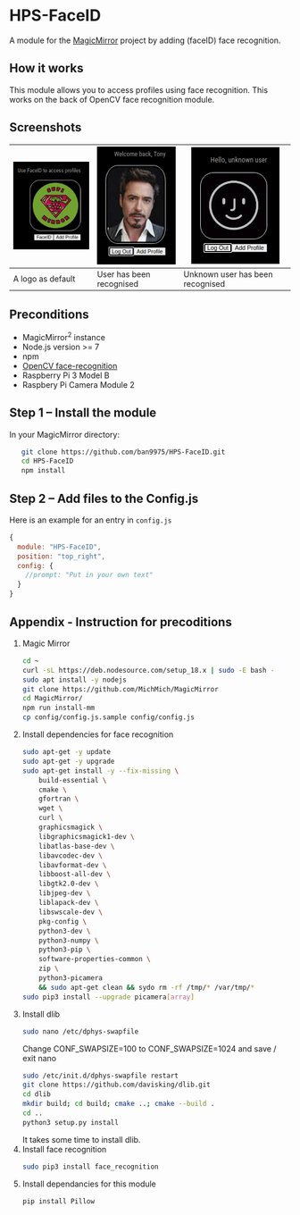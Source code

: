 # HPS-FaceID

A module for the [MagicMirror](https://github.com/MichMich/MagicMirror) project by adding (faceID) face recognition.

## How it works
This module allows you to access profiles using face recognition. This works on the back of OpenCV face recognition module. 

## Screenshots
| ![FaceID Logged Out](img/readme/noUser.png) | ![Face ID Detected](img/readme/knownUser.png) | ![Face ID Unknown User](img/readme/unknownUser.png) |
|---|---|---|
| A logo as default | User has been recognised | Unknown user has been recognised |


## Preconditions

* MagicMirror<sup>2</sup> instance
* Node.js version >= 7
* npm
* [OpenCV face-recognition](https://github.com/ageitgey/face_recognition)
* Raspberry Pi 3 Model B
* Raspbery Pi Camera Module 2

## Step 1 – Install the module
In your MagicMirror directory:

```bash cd modules
   git clone https://github.com/ban9975/HPS-FaceID.git
   cd HPS-FaceID
   npm install
```

## Step 2 – Add files to the Config.js
Here is an example for an entry in `config.js`

```javascript
{
  module: "HPS-FaceID",
  position: "top_right",
  config: {
    //prompt: "Put in your own text"
  }
}
```

## Appendix - Instruction for precoditions
1. Magic Mirror
   ``` bash
   cd ~
   curl -sL https://deb.nodesource.com/setup_18.x | sudo -E bash -
   sudo apt install -y nodejs
   git clone https://github.com/MichMich/MagicMirror
   cd MagicMirror/
   npm run install-mm
   cp config/config.js.sample config/config.js
   ```
2. Install dependencies for face recognition
   ``` bash
   sudo apt-get -y update
   sudo apt-get -y upgrade
   sudo apt-get install -y --fix-missing \
       build-essential \
       cmake \
       gfortran \
       wget \
       curl \
       graphicsmagick \
       libgraphicsmagick1-dev \
       libatlas-base-dev \
       libavcodec-dev \
       libavformat-dev \
       libboost-all-dev \
       libgtk2.0-dev \
       libjpeg-dev \
       liblapack-dev \
       libswscale-dev \
       pkg-config \
       python3-dev \
       python3-numpy \
       python3-pip \
       software-properties-common \
       zip \
       python3-picamera
       && sudo apt-get clean && sydo rm -rf /tmp/* /var/tmp/*
   sudo pip3 install --upgrade picamera[array]
   ```
3. Install dlib
   ``` bash
   sudo nano /etc/dphys-swapfile
   ```
   Change CONF_SWAPSIZE=100 to CONF_SWAPSIZE=1024 and save / exit nano
   ``` bash
   sudo /etc/init.d/dphys-swapfile restart
   git clone https://github.com/davisking/dlib.git
   cd dlib
   mkdir build; cd build; cmake ..; cmake --build .
   cd ..
   python3 setup.py install
   ```
   It takes some time to install dlib.
4. Install face recognition
   ``` bash
   sudo pip3 install face_recognition
   ```
5. Install dependancies for this module
   ``` bash
   pip install Pillow
   ```
